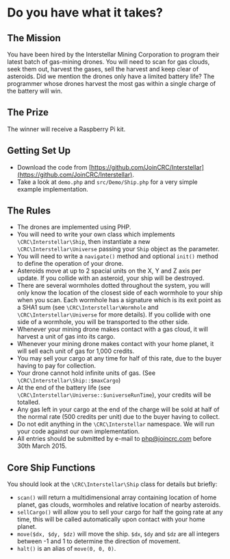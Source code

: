 # Do you have what it takes? #

## The Mission ##

You have been hired by the Interstellar Mining Corporation to program their latest batch of gas-mining drones.
You will need to scan for gas clouds, seek them out, harvest the gases, sell the harvest and keep clear of asteroids.
Did we mention the drones only have a limited battery life?
The programmer whose drones harvest the most gas within a single charge of the battery will win.

## The Prize ##

The winner will receive a Raspberry Pi kit.

## Getting Set Up ##

* Download the code from [https://github.com/JoinCRC/Interstellar](https://github.com/JoinCRC/Interstellar).
* Take a look at `demo.php` and `src/Demo/Ship.php` for a very simple example implementation.

## The Rules ##

* The drones are implemented using PHP.
* You will need to write your own class which implements `\CRC\Interstellar\Ship`, then instantiate a new
`\CRC\Interstellar\Universe` passing your `Ship` object as the parameter.
* You will need to write a `navigate()` method and optional `init()` method to define the operation of your drone.
* Asteroids move at up to 2 spacial units on the X, Y and Z axis per update. If you collide with an asteroid, your
ship will be destroyed.
* There are several wormholes dotted throughout the system, you will only know the location of the closest side of
each wormhole to your ship when you scan. Each wormhole has a signature which is its exit point as a SHA1 sum (see
`\CRC\Interstellar\Wormhole` and `\CRC\Interstellar\Universe` for more details). If you collide with one side of a
wormhole, you will be transported to the other side.
* Whenever your mining drone makes contact with a gas cloud, it will harvest a unit of gas into its cargo.
* Whenever your mining drone makes contact with your home planet, it will sell each unit of gas for 1,000 credits.
* You may sell your cargo at any time for half of this rate, due to the buyer having to pay for collection.
* Your drone cannot hold infinite units of gas. (See `\CRC\Interstellar\Ship::$maxCargo`)
* At the end of the battery life (see `\CRC\Interstellar\Universe::$universeRunTime`), your credits will be totalled.
* Any gas left in your cargo at the end of the charge will be sold at half of the normal rate (500 credits per unit)
due to the buyer having to collect.
* Do not edit anything in the `\CRC\Interstellar` namespace. We will run your code against our own implementation.
* All entries should be submitted by e-mail to php@joincrc.com before 30th March 2015.

## Core Ship Functions ##

You should look at the `\CRC\Interstellar\Ship` class for details but briefly:

* `scan()` will return a multidimensional array containing location of home planet, gas clouds, wormholes and relative
location of nearby asteroids.
* `sellCargo()` will allow you to sell your cargo for half the going rate at any time, this will be called automatically
upon contact with your home planet.
* `move($dx, $dy, $dz)` will move the ship. `$dx`, `$dy` and `$dz` are all integers between -1 and 1 to determine the
direction of movement.
* `halt()` is an alias of `move(0, 0, 0)`.
